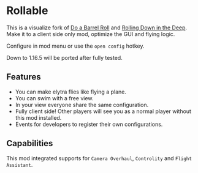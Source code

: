 # Rollable

This is a visualize fork of [Do a Barrel Roll](https://github.com/enjarai/do-a-barrel-roll)
and [Rolling Down in the Deep](https://github.com/enjarai/rolling-down-in-the-deep). Make it to a client side only mod,
optimize the GUI and flying logic.

Configure in mod menu or use the `open config` hotkey.

Down to 1.16.5 will be ported after fully tested.

## Features

- You can make elytra flies like flying a plane.
- You can swim with a free view.
- In your view everyone share the same configuration.
- Fully client side! Other players will see you as a normal player without this mod installed.
- Events for developers to register their own configurations.

## Capabilities

This mod integrated supports for `Camera Overhaul`, `Controlity` and `Flight Assistant`.